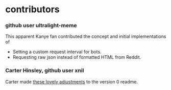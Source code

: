 # contributors

### github user ultralight-meme

This apparent Kanye fan contributed the concept and initial implementations of

* Setting a custom request interval for bots.
* Requesting raw json instead of formatted HTML from Reddit.

### Carter Hinsley, github user xnil

Carter made [these lovely
adjustments](https://github.com/Rukenshia/graw/commit/5bf2ae37dd06a1fb8cfe38b5c4aa944c1f8a236d)
to the version 0 readme.
